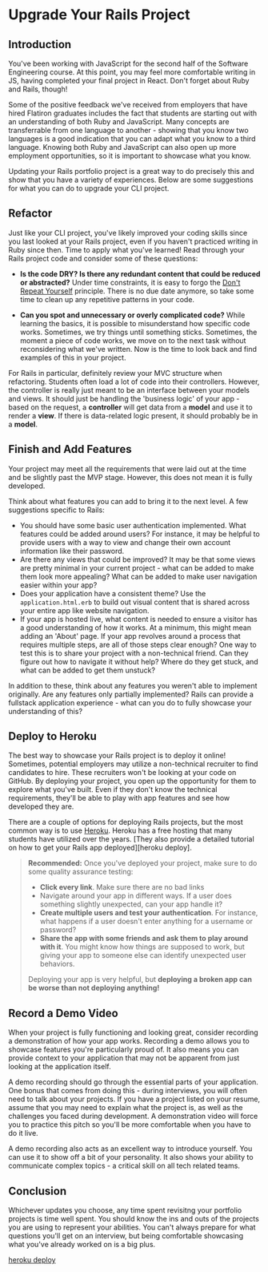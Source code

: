 # Upgrade Your Rails Project

## Introduction

You've been working with JavaScript for the second half of the Software
Engineering course. At this point, you may feel more comfortable writing in JS,
having completed your final project in React. Don't forget about Ruby and Rails,
though!

Some of the positive feedback we've received from employers that have hired
Flatiron graduates includes the fact that students are starting out with an
understanding of both Ruby and JavaScript. Many concepts are transferrable from
one language to another - showing that you know two languages is a good
indication that you can adapt what you know to a third language.
Knowing both Ruby and JavaScript can also open up more employment opportunities,
so it is important to showcase what you know.

Updating your Rails portfolio project is a great way to do precisely this and show
that you have a variety of experiences. Below are some suggestions for
what you can do to upgrade your CLI project.

## Refactor

Just like your CLI project, you've likely improved your coding skills since you
last looked at your Rails project, even if you haven't practiced writing in Ruby
since then. Time to apply what you've learned! Read through your Rails project code
and consider some of these questions:

- **Is the code DRY? Is there any redundant content that could be reduced or
  abstracted?** Under time constraints, it is easy to forgo the [Don't Repeat
  Yourself][dry] principle. There is no due date anymore, so take some time to
  clean up any repetitive patterns in your code.

- **Can you spot and unnecessary or overly complicated code?** While learning the
  basics, it is possible to misunderstand how specific code works. Sometimes, we
  try things until something sticks. Sometimes, the moment a piece of code
  works, we move on to the next task without reconsidering what we've written.
  Now is the time to look back and find examples of this in your project.

[dry]: https://en.wikipedia.org/wiki/Don%27t_repeat_yourself

For Rails in particular, definitely review your MVC structure when refactoring.
Students often load a lot of code into their controllers. However, the
controller is really just meant to be an interface between your models and
views. It should just be handling the 'business logic' of your app - based on
the request, a **controller** will get data from a **model** and use it to
render a **view**. If there is data-related logic present, it should probably be
in a **model**.

## Finish and Add Features

Your project may meet all the requirements that were laid out at the time and be
slightly past the MVP stage. However, this does not mean it is fully developed.

Think about what features you can add to bring it to the next level. A few
suggestions specific to Rails:

- You should have some basic user authentication implemented. What features
  could be added around users? For instance, it may be helpful to provide users
  with a way to view and change their own account information like their password.
- Are there any views that could be improved? It may be that some views are
  pretty minimal in your current project - what can be added to make them look
  more appealing? What can be added to make user navigation easier within your app?
- Does your application have a consistent theme? Use the `application.html.erb`
  to build out visual content that is shared across your entire app like website
  navigation.
- If your app is hosted live, what content is needed to ensure a visitor has a
  good understanding of how it works. At a minimum, this might mean adding an
  'About' page. If your app revolves around a process that requires multiple
  steps, are all of those steps clear enough? One way to test this is to share
  your project with a non-technical friend. Can they figure out how to navigate
  it without help? Where do they get stuck, and what can be added to get them
  unstuck?

In addition to these, think about any features you weren't able to implement
originally. Are any features only partially implemented? Rails can provide a
fullstack application experience - what can you do to fully showcase your
understanding of this?

## Deploy to Heroku

The best way to showcase your Rails project is to deploy it online! Sometimes,
potential employers may utilize a non-technical recruiter to find candidates to
hire. These recruiters won't be looking at your code on GitHub. By deploying
your project, you open up the opportunity for them to explore what you've built.
Even if they don't know the technical requirements, they'll be able to play with
app features and see how developed they are.

There are a couple of options for deploying Rails projects, but the most common
way is to use [Heroku](https://www.heroku.com/). Heroku has a free hosting
that many students have utilized over the years.
[They also provide a detailed tutorial on how to get your Rails app deployed][heroku deploy].

> **Recommended:** Once you've deployed your project, make sure to do some
> quality assurance testing:
>
> - **Click every link**. Make sure there are no bad links
> - Navigate around your app in different ways. If a user does something
>   slightly unexpected, can your app handle it?
> - **Create multiple users and test your authentication**. For instance, what
>   happens if a user doesn't enter anything for a username or password?
> - **Share the app with some friends and ask them to play around with it**. You
>   might know how things are supposed to work, but giving your app to someone
>   else can identify unexpected user behaviors.
>
> Deploying your app is very helpful, but **deploying a broken app can be worse
> than not deploying anything!**

## Record a Demo Video

When your project is fully functioning and looking great, consider recording a
demonstration of how your app works. Recording a demo allows you to showcase
features you're particularly proud of. It also means you can provide context to
your application that may not be apparent from just looking at the application
itself.

A demo recording should go through the essential parts of your application. One
bonus that comes from doing this - during interviews, you will often need to
talk about your projects. If you have a project listed on your resume, assume
that you may need to explain what the project is, as well as the challenges you
faced during development. A demonstration video will force you to practice this
pitch so you'll be more comfortable when you have to do it live.

A demo recording also acts as an excellent way to introduce yourself. You can
use it to show off a bit of your personality. It also shows your ability to
communicate complex topics - a critical skill on all tech related teams.

## Conclusion

Whichever updates you choose, any time spent revisitng your portfolio projects
is time well spent. You should know the ins and outs of the projects you are
using to represent your abilities. You can't always prepare for what questions
you'll get on an interview, but being comfortable showcasing what you've already
worked on is a big plus.

[heroku deploy](https://devcenter.heroku.com/articles/getting-started-with-rails5)

